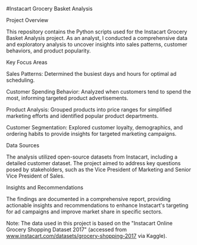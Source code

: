 <p>#Instacart Grocery Basket Analysis</p>
<p>Project Overview</p>
<p>This repository contains the Python scripts used for the Instacart Grocery Basket Analysis project. As an analyst, I conducted a comprehensive data and exploratory analysis to uncover insights into sales patterns, customer behaviors, and product popularity.</p>
<p>Key Focus Areas</p>
<p>Sales Patterns: Determined the busiest days and hours for optimal ad scheduling.</p>
<p>Customer Spending Behavior: Analyzed when customers tend to spend the most, informing targeted product advertisements.</p>
<p>Product Analysis: Grouped products into price ranges for simplified marketing efforts and identified popular product departments.</p>
<p>Customer Segmentation: Explored customer loyalty, demographics, and ordering habits to provide insights for targeted marketing campaigns.</p>
<p>Data Sources</p>
<p>The analysis utilized open-source datasets from Instacart, including a detailed customer dataset. The project aimed to address key questions posed by stakeholders, such as the Vice President of Marketing and Senior Vice President of Sales.</p>
<p>Insights and Recommendations</p>
<p>The findings are documented in a comprehensive report, providing actionable insights and recommendations to enhance Instacart&#39;s targeting for ad campaigns and improve market share in specific sectors.</p>
<p>Note: The data used in this project is based on the &quot;Instacart Online Grocery Shopping Dataset 2017&quot; (accessed from <a href="http://www.instacart.com/datasets/grocery-shopping-2017">www.instacart.com/datasets/grocery-shopping-2017</a> via Kaggle).</p>


